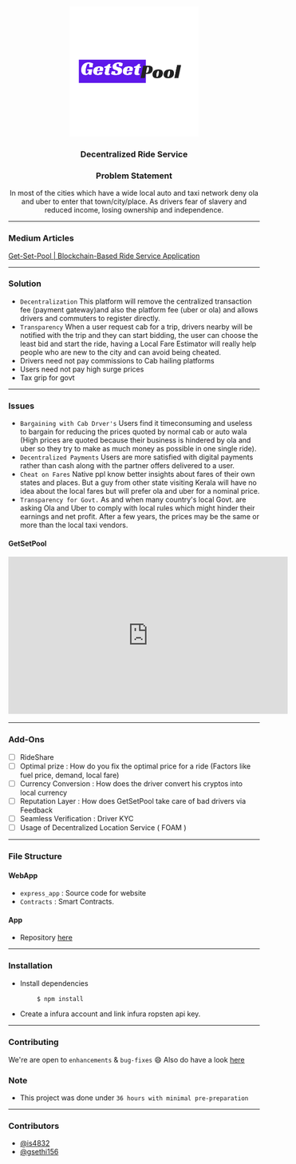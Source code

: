 <p align="center">
  <a href="" rel="noopener">
 <img width=260px src="./express_app/public/assests/Pool.png" alt="Ridex-logo"></a>
</p>

<h3 align="center">Decentralized Ride Service</h3>

<div align="center">
  <h3> Problem Statement</h3>
  <p>In most of the cities which have a wide local auto and taxi network deny ola and uber to enter that town/city/place. As drivers fear of slavery and reduced income, losing ownership and independence.</p>
</div>

------------------------------------------
### Medium Articles
<a href="https://medium.com/@ishangual/get-set-pool-blockchain-based-ride-service-application-d9ab9f2cfa5" target="_blank">Get-Set-Pool | Blockchain-Based Ride Service Application</a>



------------------------------------------
### Solution

- `Decentralization` This platform will remove the centralized transaction fee (payment gateway)and also the platform fee (uber or ola) and allows drivers and commuters to register directly. 
- `Transparency` When a user request cab for a trip, drivers nearby will be notified with the trip and they can start bidding, the user can choose the least bid and start the ride, having a Local Fare Estimator will really help people who are new to the city and can avoid being cheated.
- Drivers need not pay commissions to Cab hailing platforms
- Users need not pay high surge prices
- Tax grip for govt

------------------------------------------
### Issues

 - `Bargaining with Cab Drver's` Users find it timeconsuming and useless to bargain for reducing the prices quoted by normal cab or auto wala (High prices are quoted because their business is hindered by ola and uber so they try to make as much money as possible in one single ride).
 - `Decentralized Payments` Users are more satisfied with digital payments rather than cash along with the partner offers delivered to a user.
 - `Cheat on Fares` Native ppl know better insights about fares of their own states and places. But a guy from other state visiting Kerala will have no idea about the local fares but will prefer ola and uber for a nominal price.
 - `Transparency for Govt.` As and when many country's local Govt. are asking Ola and Uber to comply with local rules which might hinder their earnings and net profit. After a few years, the prices may be the same or more than the local taxi vendors.



<h4 > GetSetPool </h4>
<iframe width="560" height="315"
src="https://www.youtube.com/embed/c90ddA9GV_A" 
frameborder="0" 
allow="accelerometer; autoplay; encrypted-media; gyroscope; picture-in-picture" 
allowfullscreen></iframe>




------------------------------------------

### Add-Ons

- [ ] RideShare
- [ ] Optimal prize : How do you fix the optimal price for a ride (Factors like fuel price, demand, local fare)
- [ ] Currency Conversion : How does the driver convert his cryptos into local currency
- [ ] Reputation Layer : How does GetSetPool take care of bad drivers via Feedback
- [ ] Seamless Verification : Driver KYC
- [ ] Usage of Decentralized Location Service ( FOAM ) 

------------------------------------------
### File Structure


#### WebApp

- `express_app` : Source code for website
- `Contracts` : Smart Contracts.

#### App

- Repository [here](https://github.com/is4832/getsetpool-app)

------------------------------------------
### Installation

* Install dependencies
```sh
        $ npm install 
```

* Create a infura account and link infura ropsten api key.


------------------------------------------
### Contributing

 We're are open to `enhancements` & `bug-fixes` :smile: Also do have a look [here](./CONTRIBUTING.md)

### Note

- This project was done under `36 hours with minimal pre-preparation`

------------------------------------------
### Contributors

- [@is4832](https://github.com/is4832)
- [@gsethi156](https://github.com/gsethi156)

